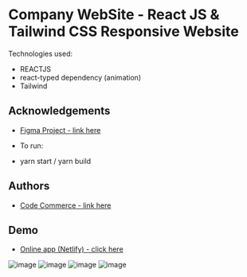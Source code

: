 
# Company WebSite - React JS & Tailwind CSS Responsive Website 



Technologies used:

- REACTJS 
- react-typed dependency (animation)
- Tailwind









## Acknowledgements

 - [ Figma Project - link here ](https://www.youtube.com/watch?v=AAXYX4LH6Bc&t=298s)
 
- To run:

- yarn start / yarn build  



 


## Authors

- [ Code Commerce - link here ](https://www.youtube.com/watch?v=ZU-drSVodBw&t=68s)
 





## Demo

- [Online app (Netlify) - click here](https://calm-figolla-6050aa.netlify.app/)

![image](https://user-images.githubusercontent.com/63982700/205425630-cb60f4f5-c38b-4353-9ad4-1357e1336512.png)
![image](https://user-images.githubusercontent.com/63982700/205425758-23cc173a-ed7f-4be3-923f-42f99c602533.png)
![image](https://user-images.githubusercontent.com/63982700/205425772-2acfc8dc-acab-423c-981e-7c069b9751e9.png)
![image](https://user-images.githubusercontent.com/63982700/205425807-a49d8979-981f-4783-aa90-35eeddc68d75.png)
